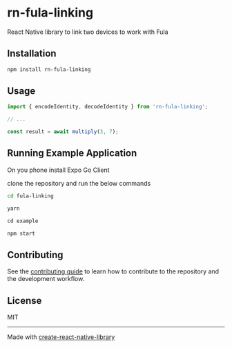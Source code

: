 # rn-fula-linking

React Native library to link two devices to work with Fula

## Installation

```sh
npm install rn-fula-linking
```

## Usage

```js
import { encodeIdentity, decodeIdentity } from 'rn-fula-linking';

// ...

const result = await multiply(3, 7);
```

## Running Example Application

On you phone install Expo Go Client

clone the repository and run the below commands

```sh
cd fula-linking
```
```sh
yarn
```
```js
cd example

npm start
```


## Contributing

See the [contributing guide](CONTRIBUTING.md) to learn how to contribute to the repository and the development workflow.

## License

MIT

---

Made with [create-react-native-library](https://github.com/callstack/react-native-builder-bob)

